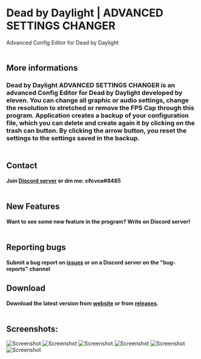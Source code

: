 # Dead by Daylight | ADVANCED SETTINGS CHANGER
Advanced Config Editor for Dead by Daylight
<br /><br />
## More informations
### Dead by Daylight ADVANCED SETTINGS CHANGER is an advanced Config Editor for Dead by Daylight developed by eleven. You can change all graphic or audio settings, change the resolution to stretched or remove the FPS Cap through this program. Application creates a backup of your configuration file, which you can delete and create again it by clicking on the trash can button. By clicking the arrow button, you reset the settings to the settings saved in the backup.<br /><br />
## Contact 
#### Join [Discord server](https://discord.com/invite/EY9uaqTS7Z) or dm me: єℓєνєи#8485<br /><br />
## New Features
#### Want to see some new feature in the program? Write on Discord server!<br /><br />
## Reporting bugs
#### Submit a bug report on [issues](https://github.com/elefelen/DbD_ADVANCED_SETTINGS_CHANGER/issues) or on a Discord server on the "bug-reports" channel
## Download
#### Download the latest version from [website](http://dbdconfigeditor.epizy.com/) or from [releases](https://github.com/elefelen/dead-by-daylight-advanced-settings-changer/releases).<br /><br />
## Screenshots:<br />
![Screenshot](https://github.com/elefelen/DbD_ADVANCED_SETTINGS_CHANGER/blob/main/image10.PNG)
![Screenshot](https://github.com/elefelen/DbD_ADVANCED_SETTINGS_CHANGER/blob/main/image11.PNG)
![Screenshot](https://github.com/elefelen/DbD_ADVANCED_SETTINGS_CHANGER/blob/main/image12.PNG)
![Screenshot](https://github.com/elefelen/DbD_ADVANCED_SETTINGS_CHANGER/blob/main/image13.PNG)
![Screenshot](https://github.com/elefelen/DbD_ADVANCED_SETTINGS_CHANGER/blob/main/image8.PNG)
![Screenshot](https://github.com/elefelen/DbD_ADVANCED_SETTINGS_CHANGER/blob/main/image9.PNG)
